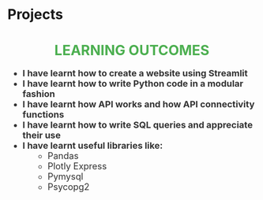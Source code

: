# Projects
<h1 style="text-align: center; color: #4CAF50;">LEARNING OUTCOMES</h1>
    <ul style="font-size: 18px; color: #333;">
        <li><strong>I have learnt how to create a website using Streamlit</strong></li>
        <li><strong>I have learnt how to write Python code in a modular fashion</strong></li>
        <li><strong>I have learnt how API works and how API connectivity functions</strong></li>
        <li><strong>I have learnt how to write SQL queries and appreciate their use</strong></li>
        <li><strong>I have learnt useful libraries like:</strong>
            <ul style="margin-left: 20px;">
                <li>Pandas</li>
                <li>Plotly Express</li>
                <li>Pymysql</li>
                <li>Psycopg2</li>
